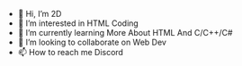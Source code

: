 - 👋 Hi, I’m 2D
- 👀 I’m interested in HTML Coding
- 🌱 I’m currently learning More About HTML And C/C++/C#
- 💞️ I’m looking to collaborate on Web Dev
- 📫 How to reach me Discord


